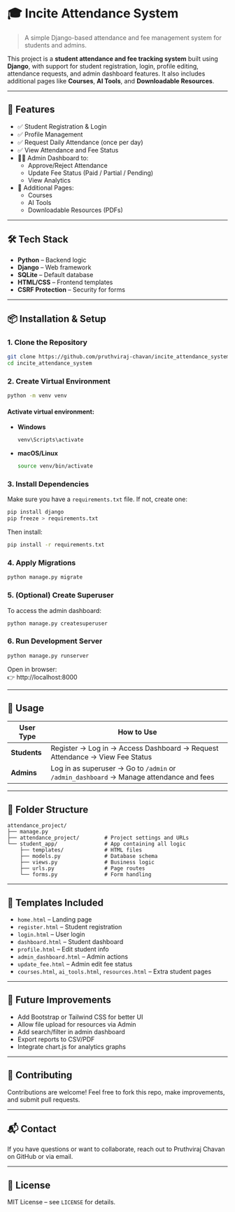 
# 🎓 Incite Attendance System

> A simple Django-based attendance and fee management system for students and admins.

This project is a **student attendance and fee tracking system** built using **Django**, with support for student registration, login, profile editing, attendance requests, and admin dashboard features. It also includes additional pages like **Courses**, **AI Tools**, and **Downloadable Resources**.

---

## 🧾 Features

- ✅ Student Registration & Login
- ✅ Profile Management
- ✅ Request Daily Attendance (once per day)
- ✅ View Attendance and Fee Status
- 👩‍💼 Admin Dashboard to:
  - Approve/Reject Attendance
  - Update Fee Status (Paid / Partial / Pending)
  - View Analytics
- 📘 Additional Pages:
  - Courses
  - AI Tools
  - Downloadable Resources (PDFs)

---

## 🛠 Tech Stack

- **Python** – Backend logic
- **Django** – Web framework
- **SQLite** – Default database
- **HTML/CSS** – Frontend templates
- **CSRF Protection** – Security for forms

---

## 📦 Installation & Setup

### 1. Clone the Repository

```bash
git clone https://github.com/pruthviraj-chavan/incite_attendance_system.git
cd incite_attendance_system
```

### 2. Create Virtual Environment

```bash
python -m venv venv
```

#### Activate virtual environment:

- **Windows**
  ```bash
  venv\Scripts\activate
  ```

- **macOS/Linux**
  ```bash
  source venv/bin/activate
  ```

### 3. Install Dependencies

Make sure you have a `requirements.txt` file. If not, create one:

```bash
pip install django
pip freeze > requirements.txt
```

Then install:

```bash
pip install -r requirements.txt
```

### 4. Apply Migrations

```bash
python manage.py migrate
```

### 5. (Optional) Create Superuser

To access the admin dashboard:

```bash
python manage.py createsuperuser
```

### 6. Run Development Server

```bash
python manage.py runserver
```

Open in browser:  
👉 http://localhost:8000

---

## 🧪 Usage

| User Type | How to Use |
|-----------|------------|
| **Students** | Register → Log in → Access Dashboard → Request Attendance → View Fee Status |
| **Admins** | Log in as superuser → Go to `/admin` or `/admin_dashboard` → Manage attendance and fees |

---

## 📁 Folder Structure

```
attendance_project/
├── manage.py
├── attendance_project/        # Project settings and URLs
└── student_app/               # App containing all logic
    ├── templates/             # HTML files
    ├── models.py              # Database schema
    ├── views.py               # Business logic
    ├── urls.py                # Page routes
    └── forms.py               # Form handling
```

---

## 📄 Templates Included

- `home.html` – Landing page
- `register.html` – Student registration
- `login.html` – User login
- `dashboard.html` – Student dashboard
- `profile.html` – Edit student info
- `admin_dashboard.html` – Admin actions
- `update_fee.html` – Admin edit fee status
- `courses.html`, `ai_tools.html`, `resources.html` – Extra student pages

---

## 🚀 Future Improvements

- Add Bootstrap or Tailwind CSS for better UI
- Allow file upload for resources via Admin
- Add search/filter in admin dashboard
- Export reports to CSV/PDF
- Integrate chart.js for analytics graphs

---

## 🤝 Contributing

Contributions are welcome! Feel free to fork this repo, make improvements, and submit pull requests.

---

## 📬 Contact

If you have questions or want to collaborate, reach out to Pruthviraj Chavan on GitHub or via email.

---

## 📌 License

MIT License – see `LICENSE` for details.

